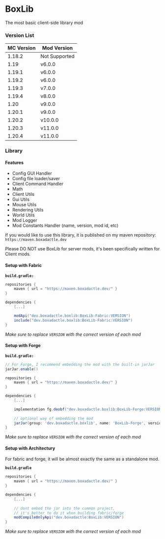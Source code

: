 # BoxLib
The most basic client-side library mod

### Version List

| MC Version | Mod Version   |
|------------|---------------|
| 1.18.2     | Not Supported |
| 1.19       | v6.0.0        |
| 1.19.1     | v6.0.0        |
| 1.19.2     | v6.0.0        |
| 1.19.3     | v7.0.0        |
| 1.19.4     | v8.0.0        |
| 1.20       | v9.0.0        |
| 1.20.1     | v9.0.0        |
| 1.20.2     | v10.0.0       |
| 1.20.3     | v11.0.0       |
| 1.20.4     | v11.0.0       |

### Library

#### Features
- Config GUI Handler
- Config file loader/saver
- Client Command Handler
- Math
- Client Utils
- Gui Utils
- Mouse Utils
- Rendering Utils
- World Utils
- Mod Logger
- Mod Constants Handler (name, version, mod id, etc)


If you would like to use this library, it is published on my maven repository: `https://maven.boxadactle.dev`

Please DO NOT use BoxLib for server mods, it's been specifically written for Client mods.

#### Setup with Fabric
**`build.gradle:`**
```gradle
repositories {
    maven { url = "https://maven.boxadactle.dev/" }
}

dependencies {
    [...]

    modApi("dev.boxadactle.boxlib:BoxLib-Fabric:VERSION")
    include("dev.boxadactle.boxlib:BoxLib-Fabric:VERSION")
}
```

_Make sure to replace `VERSION` with the correct version of each mod_

#### Setup with Forge
**`build.gradle:`**
```gradle
// For Forge, I recommend embedding the mod with the built-in jarJar
jarJar.enable()

repositories {
    maven { url = "https://maven.boxadactle.dev/" }
}

dependencies {
    [...]

    implementation fg.deobf("dev.boxadactle.boxlib:BoxLib-Forge:VERSION")
    
    // optional way of embedding the mod
    jarJar(group: 'dev.boxadactle.boxlib', name: 'BoxLib-Forge', version: "[VERSION,)")
}
```

_Make sure to replace `VERSION` with the correct version of each mod_

#### Setup with Architectury

For fabric and forge, it will be almost exactly the same as a standalone mod.

**`build.gradle`**
```gradle
repositories {
    maven { url = "https://maven.boxadactle.dev/" }
}

dependencies {
    [...]
    
    // dont embed the jar into the common project,
    // it's better to do it when building fabric/forge
    modCompileOnlyApi("dev.boxadactle:BoxLib:VERSION")
}
```

_Make sure to replace `VERSION` with the correct version of each mod_
